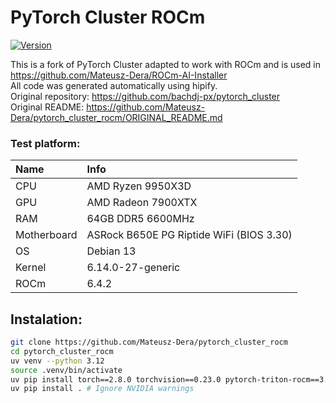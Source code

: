 # PyTorch Cluster ROCm

[![Version](https://img.shields.io/badge/Version-1.6.3-orange.svg)](https://github.com/Mateusz-Dera/pytorch_cluster_rocm)

This is a fork of PyTorch Cluster adapted to work with ROCm and is used in https://github.com/Mateusz-Dera/ROCm-AI-Installer<br>
All code was generated automatically using hipify.<br>
Original repository: https://github.com/bachdj-px/pytorch_cluster<br>
Original README: https://github.com/Mateusz-Dera/pytorch_cluster_rocm/ORIGINAL_README.md

### Test platform:
|Name|Info|
|:---|:---|
|CPU|AMD Ryzen 9950X3D|
|GPU|AMD Radeon 7900XTX|
|RAM|64GB DDR5 6600MHz|
|Motherboard|ASRock B650E PG Riptide WiFi (BIOS 3.30)|
|OS|Debian 13|
|Kernel|6.14.0-27-generic|
|ROCm|6.4.2|

## Instalation:
```bash
git clone https://github.com/Mateusz-Dera/pytorch_cluster_rocm
cd pytorch_cluster_rocm
uv venv --python 3.12
source .venv/bin/activate
uv pip install torch==2.8.0 torchvision==0.23.0 pytorch-triton-rocm==3.4.0 triton==3.4.0 --index-url https://download.pytorch.org/whl/rocm6.4
uv pip install . # Ignore NVIDIA warnings
```
